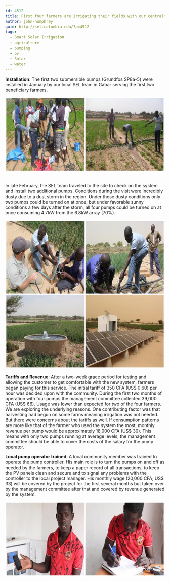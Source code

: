 ```yaml
---
id: 4512
title: First four farmers are irrigating their fields with our centralized solar array.
author: john-humphrey
guid: http://sel.columbia.edu/?p=4512
tags:
  - Smart Solar Irrigation
  - agriculture
  - pumping
  - pv
  - Solar
  - water
---
```

**Installation**: The first two submersible pumps (Grundfos SP8a-5) were installed in January by our local SEL team in Gabar serving the first two beneficiary farmers. &nbsp; 

<img class="alignnone size-large wp-image-4513" src="/assets/uploads/blog/2015/05/Screenshot-2015-05-28-14.20.48-700x238.png" alt="Water Pump" width="700" height="238" /> &nbsp; 

In late February, the SEL team traveled to the site to check on the system and install two additional pumps. Conditions during the visit were incredibly dusty due to a dust storm in the region. Under those dusty conditions only two pumps could be turned on at once, but under favorable sunny conditions a few days after the storm, all four pumps could be turned on at once consuming 4.7kW from the 6.8kW array (70%). &nbsp; 

<img class="alignnone size-large wp-image-4514" src="/assets/uploads/blog/2015/05/Screenshot-2015-05-28-14.21.30-700x471.png" alt="4 pics" width="700" height="471" /> 

**Tariffs and Revenue**: After a two-week grace period for testing and allowing the customer to get comfortable with the new system, farmers began paying for this service. The initial tariff of 350 CFA (US$ 0.60) per hour was decided upon with the community. During the first two months of operation with four pumps the management committee collected 39,000 CFA (US$ 66). Usage was lower than expected for two of the four farmers. We are exploring the underlying reasons. One contributing factor was that harvesting had begun on some farms meaning irrigation was not needed. But there were concerns about the tariffs as well. If consumption patterns are more like that of the farmer who used the system the most, monthly revenue per pump would be approximately 18,000 CFA (US$ 30). This means with only two pumps running at average levels, the management committee should be able to cover the costs of the salary for the pump operator. &nbsp; 

**Local pump operator trained**: A local community member was trained to operate the pump controller. His main role is to turn the pumps on and off as needed by the farmers, to keep a paper record of all transactions, to keep the PV panels clean and secure and to signal any problems with the controller to the local project manager. His monthly wage (20,000 CFA; US$ 33) will be covered by the project for the first several months but taken over by the management committee after that and covered by revenue generated by the system. &nbsp; 

<img class="alignnone size-large wp-image-4515" src="/assets/uploads/blog/2015/05/Screenshot-2015-05-28-14.22.08-700x238.png" alt="Operator" width="700" height="238" />
